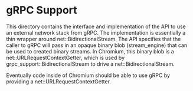 gRPC Support
===

This directory contains the interface and implementation of the API to use
an external network stack from gRPC. The implementation is essentially a thin
wrapper around net::BidirectionalStream. The API specifies that the caller to
gRPC will pass in an opaque binary blob (stream_engine) that can be used to
created binary streams. In Chromium, this binary blob is a
net::URLRequestContextGetter, which is used by grpc_support::BidirectionalStream
to drive a net::BidirectionalStream.

Eventually code inside of Chromium should be able to use gRPC by providing
a net::URLRequestContextGetter.
